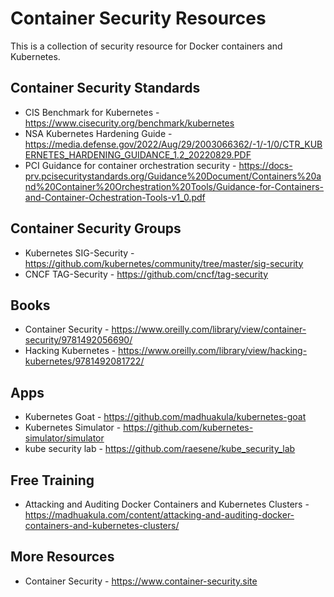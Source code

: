 # Container Security Resources

This is a collection of security resource for Docker containers and Kubernetes.

## Container Security Standards

- CIS Benchmark for Kubernetes - https://www.cisecurity.org/benchmark/kubernetes
- NSA Kubernetes Hardening Guide - https://media.defense.gov/2022/Aug/29/2003066362/-1/-1/0/CTR_KUBERNETES_HARDENING_GUIDANCE_1.2_20220829.PDF
- PCI Guidance for container orchestration security - https://docs-prv.pcisecuritystandards.org/Guidance%20Document/Containers%20and%20Container%20Orchestration%20Tools/Guidance-for-Containers-and-Container-Ochestration-Tools-v1_0.pdf

## Container Security Groups

- Kubernetes SIG-Security - https://github.com/kubernetes/community/tree/master/sig-security
- CNCF TAG-Security - https://github.com/cncf/tag-security

## Books

- Container Security - https://www.oreilly.com/library/view/container-security/9781492056690/
- Hacking Kubernetes - https://www.oreilly.com/library/view/hacking-kubernetes/9781492081722/

## Apps

- Kubernetes Goat - https://github.com/madhuakula/kubernetes-goat
- Kubernetes Simulator - https://github.com/kubernetes-simulator/simulator
- kube security lab - https://github.com/raesene/kube_security_lab

## Free Training

- Attacking and Auditing Docker Containers and Kubernetes Clusters - https://madhuakula.com/content/attacking-and-auditing-docker-containers-and-kubernetes-clusters/

## More Resources

- Container Security - https://www.container-security.site
